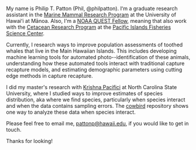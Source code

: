 My name is Philip T. Patton (Phil, @philpatton). Iʻm a graduate research assistant in the [Marine Mammal Research Program](https://www.mmrphawaii.org/) at the University of Hawaiʻi at Mānoa. Also, I'm a [NOAA QUEST Fellow](https://www.fisheries.noaa.gov/content/quantitative-ecology-and-socioeconomics-training-quest-program), meaning that also work with the [Cetacean Research Program](https://www.fisheries.noaa.gov/pacific-islands/about-us/whale-and-dolphin-surveys-pacific-islands) at the [Pacific Islands Fisheries Science Center](https://www.fisheries.noaa.gov/about/pacific-islands-fisheries-science-center). 

Currently, I research ways to improve population assessments of toothed whales that live in the Main Hawaiian Islands. This includes developing machine learning tools for automated photo--identification of these animals, understanding how these automated tools interact with traditional capture recapture models, and estimating demographic parameters using cutting edge methods in capture recapture.

I did my master's research with [Krishna Pacifici](https://faculty.cnr.ncsu.edu/krishnapacifici/people/) at North Carolina State University, where I studied ways to improve estimates of species distribution, aka where we find species, particularly when species interact and when the data contains sampling errors. The [cowbird](https://github.com/philpatton/cowbird) repository shows one way to analyze these data when species interact. 

Please feel free to email me, pattonp@hawaii.edu, if you would like to get in touch.

Thanks for looking! 

<!---
philpatton/philpatton is a ✨ special ✨ repository because its `README.md` (this file) appears on your GitHub profile.
You can click the Preview link to take a look at your changes.
--->
